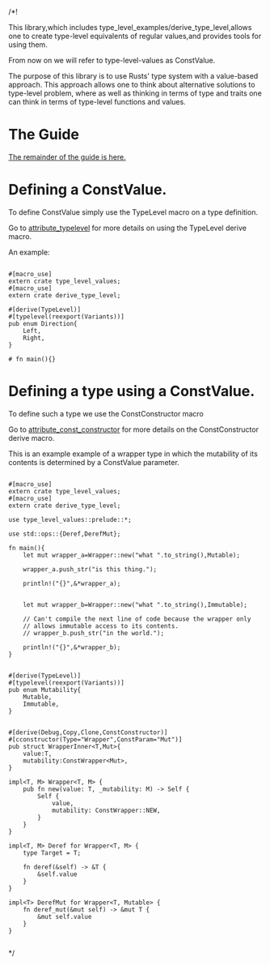 /*!

This library,which includes type_level_examples/derive_type_level,allows one to 
create type-level equivalents of regular values,and provides tools for using them.

From now on we will refer to type-level-values as ConstValue. 

The purpose of this library is to use Rusts' type system with a value-based approach.
This approach allows one to think about alternative solutions to type-level problem,
where as well as thinking in terms of type and traits one 
can think in terms of type-level functions and values.

# The Guide

[The remainder of the guide is here.](../index.html)

# Defining a ConstValue.

To define ConstValue simply use the TypeLevel macro on a type definition.

Go to 
[attribute_typelevel](../attribute_typelevel/index.html) 
for more details on using the TypeLevel derive macro.

An example:

```

#[macro_use]
extern crate type_level_values;
#[macro_use]
extern crate derive_type_level;

#[derive(TypeLevel)]
#[typelevel(reexport(Variants))]
pub enum Direction{
    Left,
    Right,
}

# fn main(){}

```


# Defining a type using a ConstValue.

To define such a type we use the ConstConstructor macro

Go to [attribute_const_constructor](../attribute_const_constructor/index.html) for more details on 
the ConstConstructor derive macro.

This is an example example of a wrapper type 
in which the mutability of its contents is determined by a ConstValue parameter.

```

#[macro_use]
extern crate type_level_values;
#[macro_use]
extern crate derive_type_level;

use type_level_values::prelude::*;

use std::ops::{Deref,DerefMut};

fn main(){
    let mut wrapper_a=Wrapper::new("what ".to_string(),Mutable);

    wrapper_a.push_str("is this thing.");
    
    println!("{}",&*wrapper_a);


    let mut wrapper_b=Wrapper::new("what ".to_string(),Immutable);
    
    // Can't compile the next line of code because the wrapper only 
    // allows immutable access to its contents.
    // wrapper_b.push_str("in the world.");

    println!("{}",&*wrapper_b);
}


#[derive(TypeLevel)]
#[typelevel(reexport(Variants))]
pub enum Mutability{
    Mutable,
    Immutable,
}


#[derive(Debug,Copy,Clone,ConstConstructor)]
#[cconstructor(Type="Wrapper",ConstParam="Mut")]
pub struct WrapperInner<T,Mut>{
    value:T,
    mutability:ConstWrapper<Mut>,
}

impl<T, M> Wrapper<T, M> {
    pub fn new(value: T, _mutability: M) -> Self {
        Self {
            value,
            mutability: ConstWrapper::NEW,
        }
    }
}

impl<T, M> Deref for Wrapper<T, M> {
    type Target = T;

    fn deref(&self) -> &T {
        &self.value
    }
}

impl<T> DerefMut for Wrapper<T, Mutable> {
    fn deref_mut(&mut self) -> &mut T {
        &mut self.value
    }
}


```





*/
